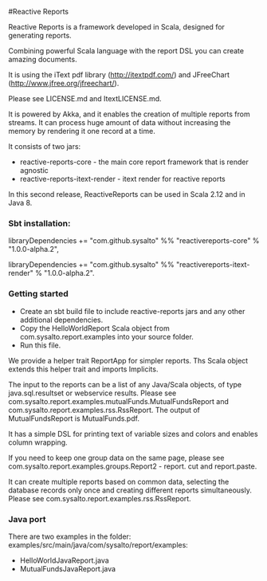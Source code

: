 #Reactive Reports

Reactive Reports is a framework developed in Scala, designed for generating reports. 

Combining powerful Scala language with the report DSL you can create amazing documents.

It is using the iText pdf library (http://itextpdf.com/) and JFreeChart (http://www.jfree.org/jfreechart/).

Please see LICENSE.md and ItextLICENSE.md.

It is powered by Akka, and it enables the creation of multiple reports from streams.
It can process huge amount of data without increasing the memory by rendering it one record at a time. 

It consists of two jars:
* reactive-reports-core - the main core report framework that is render agnostic
* reactive-reports-itext-render - itext render for reactive reports

In this second  release, ReactiveReports can be used in Scala 2.12 and in Java 8.

### Sbt installation:

  libraryDependencies += "com.github.sysalto" %% "reactivereports-core" % "1.0.0-alpha.2",
  
  libraryDependencies += "com.github.sysalto" %% "reactivereports-itext-render" % "1.0.0-alpha.2".
  
  
### Getting started
   
* Create an sbt build file to include reactive-reports jars and any other additional dependencies.
* Copy the HelloWorldReport Scala object from com.sysalto.report.examples into your source folder.
* Run this file.

We provide a helper trait ReportApp for simpler reports. Ths Scala object extends this helper trait and 
imports Implicits.

The input to the reports can be a list of any Java/Scala objects, of type java.sql.resultset or webservice results. 
Please see com.sysalto.report.examples.mutualFunds.MutualFundsReport and com.sysalto.report.examples.rss.RssReport.
The output of  MutualFundsReport is MutualFunds.pdf.
 
It has a simple DSL for printing text of variable sizes and colors and enables column wrapping.
 
If you need to keep one group data on the same page, please see com.sysalto.report.examples.groups.Report2 - report.
cut and report.paste.
  
It can create multiple reports based on common data, selecting the database records only once and creating different 
reports simultaneously.
Please see com.sysalto.report.examples.rss.RssReport.

### Java port
There are two examples in the folder: examples/src/main/java/com/sysalto/report/examples:
* HelloWorldJavaReport.java
* MutualFundsJavaReport.java

  

